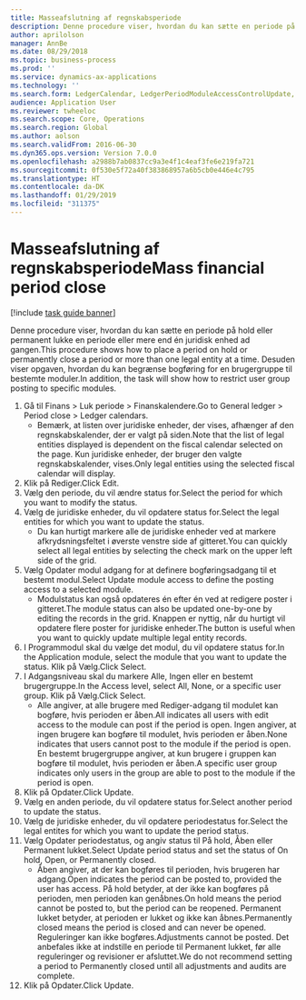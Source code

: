 ```yaml
---
title: Masseafslutning af regnskabsperiode
description: Denne procedure viser, hvordan du kan sætte en periode på hold eller permanent lukke en periode eller mere end én juridisk enhed ad gangen.
author: aprilolson
manager: AnnBe
ms.date: 08/29/2018
ms.topic: business-process
ms.prod: ''
ms.service: dynamics-ax-applications
ms.technology: ''
ms.search.form: LedgerCalendar, LedgerPeriodModuleAccessControlUpdate, SysLookupPicklist, LedgerFiscalCalendarPeriodStatus
audience: Application User
ms.reviewer: twheeloc
ms.search.scope: Core, Operations
ms.search.region: Global
ms.author: aolson
ms.search.validFrom: 2016-06-30
ms.dyn365.ops.version: Version 7.0.0
ms.openlocfilehash: a2988b7ab0837cc9a3e4f1c4eaf3fe6e219fa721
ms.sourcegitcommit: 0f530e5f72a40f383868957a6b5cb0e446e4c795
ms.translationtype: HT
ms.contentlocale: da-DK
ms.lasthandoff: 01/29/2019
ms.locfileid: "311375"
---
```

# <a name="mass-financial-period-close"></a><span data-ttu-id="70d40-103">Masseafslutning af regnskabsperiode</span><span class="sxs-lookup"><span data-stu-id="70d40-103">Mass financial period close</span></span>

[!include [task guide banner](../../includes/task-guide-banner.md)]

<span data-ttu-id="70d40-104">Denne procedure viser, hvordan du kan sætte en periode på hold eller permanent lukke en periode eller mere end én juridisk enhed ad gangen.</span><span class="sxs-lookup"><span data-stu-id="70d40-104">This procedure shows how to place a period on hold or permanently close a period or more than one legal entity at a time.</span></span> <span data-ttu-id="70d40-105">Desuden viser opgaven, hvordan du kan begrænse bogføring for en brugergruppe til bestemte moduler.</span><span class="sxs-lookup"><span data-stu-id="70d40-105">In addition, the task will show how to restrict user group posting to specific modules.</span></span>

1. <span data-ttu-id="70d40-106">Gå til Finans > Luk periode > Finanskalendere.</span><span class="sxs-lookup"><span data-stu-id="70d40-106">Go to General ledger > Period close > Ledger calendars.</span></span>
    * <span data-ttu-id="70d40-107">Bemærk, at listen over juridiske enheder, der vises, afhænger af den regnskabskalender, der er valgt på siden.</span><span class="sxs-lookup"><span data-stu-id="70d40-107">Note that the list of legal entities displayed is dependent on the fiscal calendar selected on the page.</span></span> <span data-ttu-id="70d40-108">Kun juridiske enheder, der bruger den valgte regnskabskalender, vises.</span><span class="sxs-lookup"><span data-stu-id="70d40-108">Only legal entities using the selected fiscal calendar will display.</span></span>  
2. <span data-ttu-id="70d40-109">Klik på Rediger.</span><span class="sxs-lookup"><span data-stu-id="70d40-109">Click Edit.</span></span>
3. <span data-ttu-id="70d40-110">Vælg den periode, du vil ændre status for.</span><span class="sxs-lookup"><span data-stu-id="70d40-110">Select the period for which you want to modify the status.</span></span>
4. <span data-ttu-id="70d40-111">Vælg de juridiske enheder, du vil opdatere status for.</span><span class="sxs-lookup"><span data-stu-id="70d40-111">Select the legal entities for which you want to update the status.</span></span>
    * <span data-ttu-id="70d40-112">Du kan hurtigt markere alle de juridiske enheder ved at markere afkrydsningsfeltet i øverste venstre side af gitteret.</span><span class="sxs-lookup"><span data-stu-id="70d40-112">You can quickly select all legal entities  by selecting the check mark on the upper left side of the grid.</span></span>  
5. <span data-ttu-id="70d40-113">Vælg Opdater modul adgang for at definere bogføringsadgang til et bestemt modul.</span><span class="sxs-lookup"><span data-stu-id="70d40-113">Select Update module access to define the posting access to a selected module.</span></span>
    * <span data-ttu-id="70d40-114">Modulstatus kan også opdateres én efter én ved at redigere poster i gitteret.</span><span class="sxs-lookup"><span data-stu-id="70d40-114">The module status can also be updated one-by-one by editing the records in the grid.</span></span> <span data-ttu-id="70d40-115">Knappen er nyttig, når du hurtigt vil opdatere flere poster for juridiske enheder.</span><span class="sxs-lookup"><span data-stu-id="70d40-115">The button is useful when you want to quickly update multiple legal entity records.</span></span>  
6. <span data-ttu-id="70d40-116">I Programmodul skal du vælge det modul, du vil opdatere status for.</span><span class="sxs-lookup"><span data-stu-id="70d40-116">In the Application module, select the module that you want to update the status.</span></span> <span data-ttu-id="70d40-117">Klik på Vælg.</span><span class="sxs-lookup"><span data-stu-id="70d40-117">Click Select.</span></span>
7. <span data-ttu-id="70d40-118">I Adgangsniveau skal du markere Alle, Ingen eller en bestemt brugergruppe.</span><span class="sxs-lookup"><span data-stu-id="70d40-118">In the Access level, select All, None, or a specific user group.</span></span> <span data-ttu-id="70d40-119">Klik på Vælg.</span><span class="sxs-lookup"><span data-stu-id="70d40-119">Click Select.</span></span>
    * <span data-ttu-id="70d40-120">Alle angiver, at alle brugere med Rediger-adgang til modulet kan bogføre, hvis perioden er åben.</span><span class="sxs-lookup"><span data-stu-id="70d40-120">All indicates all users with edit access to the module can post if the period is open.</span></span> <span data-ttu-id="70d40-121">Ingen angiver, at ingen brugere kan bogføre til modulet, hvis perioden er åben.</span><span class="sxs-lookup"><span data-stu-id="70d40-121">None indicates that users cannot post to the module if the period is open.</span></span> <span data-ttu-id="70d40-122">En bestemt brugergruppe angiver, at kun brugere i gruppen kan bogføre til modulet, hvis perioden er åben.</span><span class="sxs-lookup"><span data-stu-id="70d40-122">A specific user group indicates only users in the group are able to post to the module if the period is open.</span></span>  
8. <span data-ttu-id="70d40-123">Klik på Opdater.</span><span class="sxs-lookup"><span data-stu-id="70d40-123">Click Update.</span></span>
9. <span data-ttu-id="70d40-124">Vælg en anden periode, du vil opdatere status for.</span><span class="sxs-lookup"><span data-stu-id="70d40-124">Select another period to update the status.</span></span>
10. <span data-ttu-id="70d40-125">Vælg de juridiske enheder, du vil opdatere periodestatus for.</span><span class="sxs-lookup"><span data-stu-id="70d40-125">Select the legal entites for which you want to update the period status.</span></span>
11. <span data-ttu-id="70d40-126">Vælg Opdater periodestatus, og angiv status til På hold, Åben eller Permanent lukket.</span><span class="sxs-lookup"><span data-stu-id="70d40-126">Select Update period status and set the status of On hold, Open, or Permanently closed.</span></span>
    * <span data-ttu-id="70d40-127">Åben angiver, at der kan bogføres til perioden, hvis brugeren har adgang.</span><span class="sxs-lookup"><span data-stu-id="70d40-127">Open indicates the period can be posted to, provided the user has access.</span></span> <span data-ttu-id="70d40-128">På hold betyder, at der ikke kan bogføres på perioden, men perioden kan genåbnes.</span><span class="sxs-lookup"><span data-stu-id="70d40-128">On hold means the period cannot be posted to, but the period can be reopened.</span></span> <span data-ttu-id="70d40-129">Permanent lukket betyder, at perioden er lukket og ikke kan åbnes.</span><span class="sxs-lookup"><span data-stu-id="70d40-129">Permanently closed means the period is closed and can never be opened.</span></span> <span data-ttu-id="70d40-130">Reguleringer kan ikke bogføres.</span><span class="sxs-lookup"><span data-stu-id="70d40-130">Adjustments cannot be posted.</span></span> <span data-ttu-id="70d40-131">Det anbefales ikke at indstille en periode til Permanent lukket, før alle reguleringer og revisioner er afsluttet.</span><span class="sxs-lookup"><span data-stu-id="70d40-131">We do not recommend setting a period to Permanently closed until all adjustments and audits are complete.</span></span>  
12. <span data-ttu-id="70d40-132">Klik på Opdater.</span><span class="sxs-lookup"><span data-stu-id="70d40-132">Click Update.</span></span>

